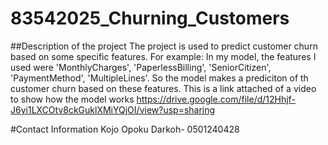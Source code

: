# 83542025_Churning_Customers

##Description of the project
The project is used to predict customer churn based on some specific features. For example: In my model, the features I used were 'MonthlyCharges', 'PaperlessBilling', 'SeniorCitizen', 'PaymentMethod', 'MultipleLines'. So the model makes a prediciton of th customer churn based on these features.
This is a link attached of a video to show how the model works 
https://drive.google.com/file/d/12Hhjf-J6yi1LXCOtv8ckGuklXMiYQjOI/view?usp=sharing


#Contact Information
Kojo Opoku Darkoh- 0501240428
